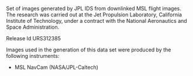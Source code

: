 Set of images generated by JPL IDS from downlinked MSL flight images. The research was carried out at the Jet Propulsion Laboratory, California Institute of Technology, under a contract with the National Aeronautics and Space Administration.

Release Id URS312385

Images used in the generation of this data set were produced by the following instruments:

- MSL NavCam (NASA/JPL-Caltech)
